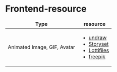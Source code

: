 # Frontend-resource

<table>
  <thead align="center">
    <tr border: none;>
      <td><b>Type</b></td>
      <td><b>resource</b></td>
    </tr>
  </thead>
  <tbody>
    <tr>
      <td>Animated Image, GIF, Avatar</td>
      <td> 
      <ul>
       <li> <a href="https://undraw.co/illustrations" target="_blank">undraw</a></li>
      <li> <a href="https://storyset.com/" target="_blank">Storyset</a></li>
      <li> <a href="https://lottiefiles.com/" target="_blank">Lottifiles</a></li>
      <li> <a href="https://www.freepik.com/" target="_blank">freepik</a></li>  
      </ul>
      </td>
    </tr>
     
  </tbody>
</table>
